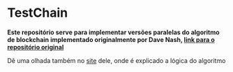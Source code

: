 # TestChain

**Este repositório serve para implementar versões paralelas do algoritmo de blockchain implementado originalmente por
Dave Nash, [link para o repositório original](https://github.com/teaandcode/TestChain)**

Dê uma olhada também no [site](http://davenash.com/2017/10/build-a-blockchain-with-c/) dele, onde é explicado a lógica do algoritmo
